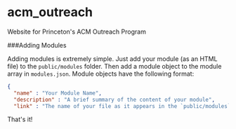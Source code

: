 acm_outreach
============

Website for Princeton's ACM Outreach Program

###Adding Modules

Adding modules is extremely simple. Just add your module (as an HTML file) to 
the `public/modules` folder. Then add a module object to the module array in 
`modules.json`. Module objects have the following format:
<br>
```json
{
  "name" : "Your Module Name",
  "description" : "A brief summary of the content of your module",
  "link" : "The name of your file as it appears in the `public/modules` folder"
```
That's it!
